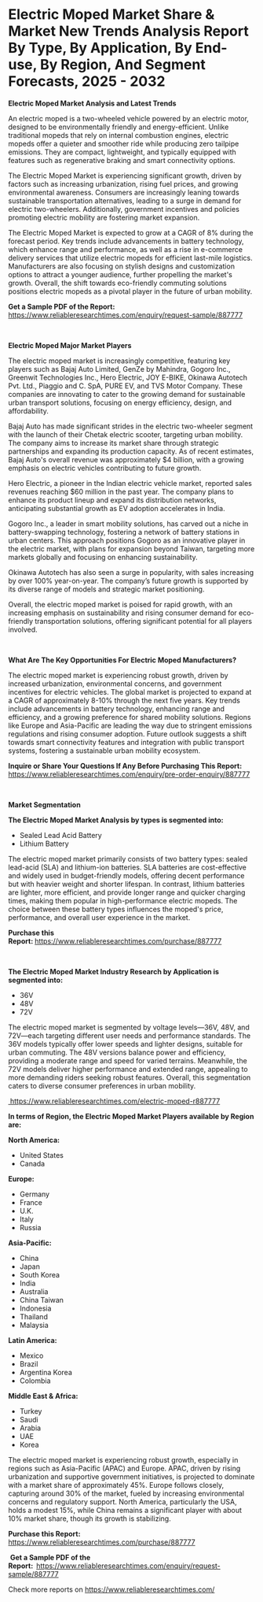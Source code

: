 <p><h1>Electric Moped Market Share & Market New Trends Analysis Report By Type, By Application, By End-use, By Region, And Segment Forecasts, 2025 - 2032</h1></p><p><strong>Electric Moped Market Analysis and Latest Trends</strong></p>
<p><p>An electric moped is a two-wheeled vehicle powered by an electric motor, designed to be environmentally friendly and energy-efficient. Unlike traditional mopeds that rely on internal combustion engines, electric mopeds offer a quieter and smoother ride while producing zero tailpipe emissions. They are compact, lightweight, and typically equipped with features such as regenerative braking and smart connectivity options.</p><p>The Electric Moped Market is experiencing significant growth, driven by factors such as increasing urbanization, rising fuel prices, and growing environmental awareness. Consumers are increasingly leaning towards sustainable transportation alternatives, leading to a surge in demand for electric two-wheelers. Additionally, government incentives and policies promoting electric mobility are fostering market expansion.</p><p>The Electric Moped Market is expected to grow at a CAGR of 8% during the forecast period. Key trends include advancements in battery technology, which enhance range and performance, as well as a rise in e-commerce delivery services that utilize electric mopeds for efficient last-mile logistics. Manufacturers are also focusing on stylish designs and customization options to attract a younger audience, further propelling the market's growth. Overall, the shift towards eco-friendly commuting solutions positions electric mopeds as a pivotal player in the future of urban mobility.</p></p>
<p><strong>Get a Sample PDF of the Report:&nbsp;</strong> <a href="https://www.reliableresearchtimes.com/enquiry/request-sample/887777?utm_campaign=2774&utm_medium=2&utm_source=Github&utm_content=ia&utm_term=30032025&utm_id=electric-moped">https://www.reliableresearchtimes.com/enquiry/request-sample/887777</a></p>
<p>&nbsp;</p>
<p><strong>Electric Moped Major Market Players</strong></p>
<p><p>The electric moped market is increasingly competitive, featuring key players such as Bajaj Auto Limited, GenZe by Mahindra, Gogoro Inc., Greenwit Technologies Inc., Hero Electric, JOY E-BIKE, Okinawa Autotech Pvt. Ltd., Piaggio and C. SpA, PURE EV, and TVS Motor Company. These companies are innovating to cater to the growing demand for sustainable urban transport solutions, focusing on energy efficiency, design, and affordability.</p><p>Bajaj Auto has made significant strides in the electric two-wheeler segment with the launch of their Chetak electric scooter, targeting urban mobility. The company aims to increase its market share through strategic partnerships and expanding its production capacity. As of recent estimates, Bajaj Auto's overall revenue was approximately $4 billion, with a growing emphasis on electric vehicles contributing to future growth.</p><p>Hero Electric, a pioneer in the Indian electric vehicle market, reported sales revenues reaching $60 million in the past year. The company plans to enhance its product lineup and expand its distribution networks, anticipating substantial growth as EV adoption accelerates in India.</p><p>Gogoro Inc., a leader in smart mobility solutions, has carved out a niche in battery-swapping technology, fostering a network of battery stations in urban centers. This approach positions Gogoro as an innovative player in the electric market, with plans for expansion beyond Taiwan, targeting more markets globally and focusing on enhancing sustainability.</p><p>Okinawa Autotech has also seen a surge in popularity, with sales increasing by over 100% year-on-year. The company’s future growth is supported by its diverse range of models and strategic market positioning.</p><p>Overall, the electric moped market is poised for rapid growth, with an increasing emphasis on sustainability and rising consumer demand for eco-friendly transportation solutions, offering significant potential for all players involved.</p></p>
<p>&nbsp;</p>
<p><strong>What Are The Key Opportunities For Electric Moped Manufacturers?</strong></p>
<p><p>The electric moped market is experiencing robust growth, driven by increased urbanization, environmental concerns, and government incentives for electric vehicles. The global market is projected to expand at a CAGR of approximately 8-10% through the next five years. Key trends include advancements in battery technology, enhancing range and efficiency, and a growing preference for shared mobility solutions. Regions like Europe and Asia-Pacific are leading the way due to stringent emissions regulations and rising consumer adoption. Future outlook suggests a shift towards smart connectivity features and integration with public transport systems, fostering a sustainable urban mobility ecosystem.</p></p>
<p><strong>Inquire or Share Your Questions If Any Before Purchasing This Report:</strong> <a href="https://www.reliableresearchtimes.com/enquiry/pre-order-enquiry/887777?utm_campaign=2774&utm_medium=2&utm_source=Github&utm_content=ia&utm_term=30032025&utm_id=electric-moped">https://www.reliableresearchtimes.com/enquiry/pre-order-enquiry/887777</a></p>
<p>&nbsp;</p>
<p><strong>Market Segmentation</strong></p>
<p><strong>The Electric Moped Market Analysis by types is segmented into:</strong></p>
<p><ul><li>Sealed Lead Acid Battery</li><li>Lithium Battery</li></ul></p>
<p><p>The electric moped market primarily consists of two battery types: sealed lead-acid (SLA) and lithium-ion batteries. SLA batteries are cost-effective and widely used in budget-friendly models, offering decent performance but with heavier weight and shorter lifespan. In contrast, lithium batteries are lighter, more efficient, and provide longer range and quicker charging times, making them popular in high-performance electric mopeds. The choice between these battery types influences the moped's price, performance, and overall user experience in the market.</p></p>
<p><strong>Purchase this Report:&nbsp;</strong><a href="https://www.reliableresearchtimes.com/purchase/887777?utm_campaign=2774&utm_medium=2&utm_source=Github&utm_content=ia&utm_term=30032025&utm_id=electric-moped">https://www.reliableresearchtimes.com/purchase/887777</a></p>
<p>&nbsp;</p>
<p><strong>The Electric Moped Market Industry Research by Application is segmented into:</strong></p>
<p><ul><li>36V</li><li>48V</li><li>72V</li></ul></p>
<p><p>The electric moped market is segmented by voltage levels—36V, 48V, and 72V—each targeting different user needs and performance standards. The 36V models typically offer lower speeds and lighter designs, suitable for urban commuting. The 48V versions balance power and efficiency, providing a moderate range and speed for varied terrains. Meanwhile, the 72V models deliver higher performance and extended range, appealing to more demanding riders seeking robust features. Overall, this segmentation caters to diverse consumer preferences in urban mobility.</p></p>
<p><a href="https://www.reliableresearchtimes.com/electric-moped-r887777?utm_campaign=2774&utm_medium=2&utm_source=Github&utm_content=ia&utm_term=30032025&utm_id=electric-moped">&nbsp;https://www.reliableresearchtimes.com/electric-moped-r887777</a></p>
<p><strong>In terms of Region, the Electric Moped Market Players available by Region are:</strong></p>
<p>
    <p> <strong> North America: </strong>
        <ul>
            <li>United States</li>
            <li>Canada</li>
        </ul>
        </p> 
    <p> <strong> Europe: </strong>
        <ul>
            <li>Germany</li>
            <li>France</li>
            <li>U.K.</li>
            <li>Italy</li>
            <li>Russia</li>
        </ul>
        </p> 
    <p> <strong> Asia-Pacific: </strong>
        <ul>
            <li>China</li>
            <li>Japan</li>
            <li>South Korea</li>
            <li>India</li>
            <li>Australia</li>
            <li>China Taiwan</li>
            <li>Indonesia</li>
            <li>Thailand</li>
            <li>Malaysia</li>
        </ul>
        </p> 
    <p> <strong> Latin America: </strong>
        <ul>
            <li>Mexico</li>
            <li>Brazil</li>
            <li>Argentina Korea</li>
            <li>Colombia</li>
        </ul>
        </p> 
    <p> <strong> Middle East & Africa: </strong>
        <ul>
            <li>Turkey</li>
            <li>Saudi</li>
            <li>Arabia</li>
            <li>UAE</li>
            <li>Korea</li>
        </ul>
    </p>
    </p>
<p><p>The electric moped market is experiencing robust growth, especially in regions such as Asia-Pacific (APAC) and Europe. APAC, driven by rising urbanization and supportive government initiatives, is projected to dominate with a market share of approximately 45%. Europe follows closely, capturing around 30% of the market, fueled by increasing environmental concerns and regulatory support. North America, particularly the USA, holds a modest 15%, while China remains a significant player with about 10% market share, though its growth is stabilizing.</p></p>
<p><strong>Purchase this Report: </strong><a href="https://www.reliableresearchtimes.com/purchase/887777?utm_campaign=2774&utm_medium=2&utm_source=Github&utm_content=ia&utm_term=30032025&utm_id=electric-moped">https://www.reliableresearchtimes.com/purchase/887777</a></p>
<p>&nbsp;<strong>Get a Sample PDF of the Report:&nbsp;&nbsp;</strong><a href="https://www.reliableresearchtimes.com/enquiry/request-sample/887777?utm_campaign=2774&utm_medium=2&utm_source=Github&utm_content=ia&utm_term=30032025&utm_id=electric-moped">https://www.reliableresearchtimes.com/enquiry/request-sample/887777</a></p>
<p><strong></strong></p>
<p>Check more reports on <a href="https://www.reliableresearchtimes.com/?utm_campaign=2774&utm_medium=2&utm_source=Github&utm_content=ia&utm_term=30032025&utm_id=electric-moped">https://www.reliableresearchtimes.com/</a></p>